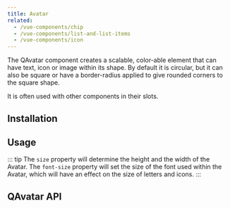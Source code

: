 ```yaml
---
title: Avatar
related:
  - /vue-components/chip
  - /vue-components/list-and-list-items
  - /vue-components/icon
---
```

The QAvatar component creates a scalable, color-able element that can have text, icon or image within its shape. By default it is circular, but it can also be square or have a border-radius applied to give rounded corners to the square shape.

It is often used with other components in their slots.

## Installation
<doc-installation components="QAvatar" />

## Usage

::: tip
The `size` property will determine the height and the width of the Avatar. The `font-size` property will set the size of the font used within the Avatar, which will have an effect on the size of letters and icons.
:::

<doc-example title="Basic" file="QAvatar/Basic" />

<doc-example title="Square" file="QAvatar/Square" />

<doc-example title="Rounded" file="QAvatar/Rounded" />

<doc-example title="With other components" file="QAvatar/Integrated" />

## QAvatar API
<doc-api file="QAvatar" />
